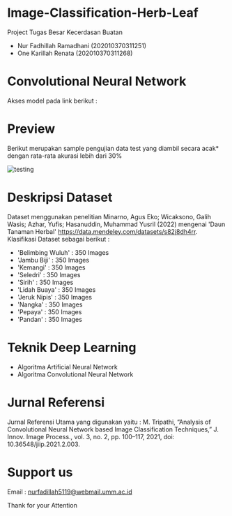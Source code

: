 # Image-Classification-Herb-Leaf
Project Tugas Besar Kecerdasan Buatan
- Nur Fadhillah Ramadhani (202010370311251)
- One Karillah Renata     (202010370311268)

# Convolutional Neural Network
Akses model pada link berikut : 

# Preview
Berikut merupakan sample pengujian data test yang diambil secara acak* dengan rata-rata akurasi lebih dari 30%

![testing](https://user-images.githubusercontent.com/83935049/211615595-a37c20e5-6e4f-4c76-8845-eb1badc655e2.png)

# Deskripsi Dataset
Dataset menggunakan penelitian Minarno, Agus Eko; Wicaksono, Galih Wasis; Azhar, Yufis; Hasanuddin, Muhammad Yusril (2022)
mengenai 'Daun Tanaman Herbal' https://data.mendeley.com/datasets/s82j8dh4rr. Klasifikasi Dataset sebagai berikut :
- 'Belimbing Wuluh' : 350 Images
- 'Jambu Biji'      : 350 Images
- 'Kemangi'         : 350 Images
- 'Seledri'         : 350 Images
- 'Sirih'           : 350 Images
- 'Lidah Buaya'     : 350 Images
- 'Jeruk Nipis'     : 350 Images
- 'Nangka'          : 350 Images
- 'Pepaya'          : 350 Images
- 'Pandan'          : 350 Images

# Teknik Deep Learning
- Algoritma Artificial Neural Network
- Algoritma Convolutional Neural Network

# Jurnal Referensi
Jurnal Referensi Utama yang digunakan yaitu : M. Tripathi, “Analysis of Convolutional Neural Network based Image Classification Techniques,” J. Innov. Image Process., vol. 3, no. 2, pp. 100–117, 2021, doi: 10.36548/jiip.2021.2.003.

# Support us
Email : nurfadillah5119@webmail.umm.ac.id

Thank for your Attention
